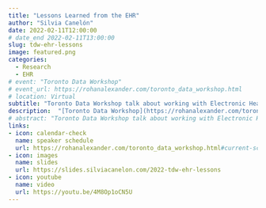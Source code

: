 ```yaml
---
title: "Lessons Learned from the EHR"
author: "Silvia Canelón"
date: 2022-02-11T12:00:00
# date_end 2022-02-11T13:00:00
slug: tdw-ehr-lessons
image: featured.png
categories:
  - Research
  - EHR
# event: "Toronto Data Workshop"
# event_url: https://rohanalexander.com/toronto_data_workshop.html
# location: Virtual
subtitle: "Toronto Data Workshop talk about working with Electronic Health Record data"
description:  "[Toronto Data Workshop](https://rohanalexander.com/toronto_data_workshop.html) talk about working with Electronic Health Record data"
# abstract: "Toronto Data Workshop talk about working with Electronic Health Record data"
links:
- icon: calendar-check
  name: speaker schedule
  url: https://rohanalexander.com/toronto_data_workshop.html#current-schedule
- icon: images
  name: slides
  url: https://slides.silviacanelon.com/2022-tdw-ehr-lessons
- icon: youtube
  name: video
  url: https://youtu.be/4M8Op1oCN5U
---
```

